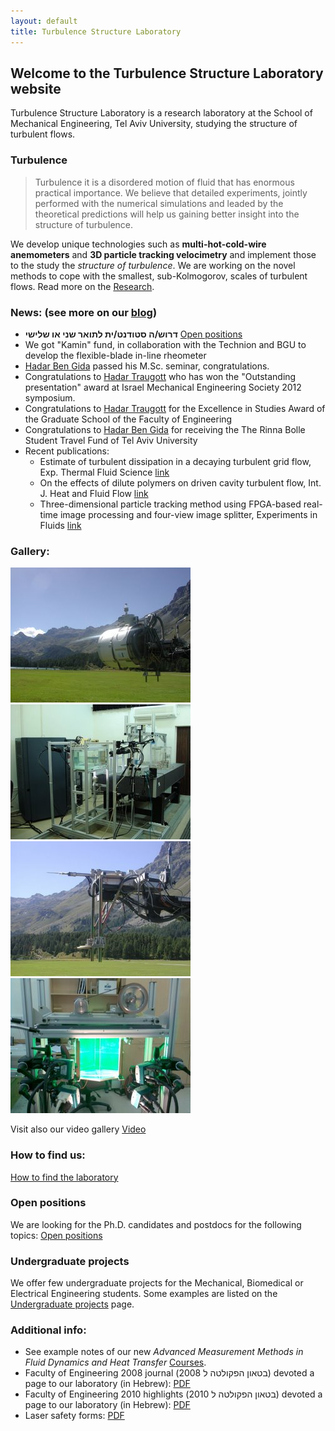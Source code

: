 ```yaml
---
layout: default
title: Turbulence Structure Laboratory
---
```


## Welcome to the Turbulence Structure Laboratory website

Turbulence Structure Laboratory is a research laboratory at the School of Mechanical Engineering, Tel Aviv University, studying the structure of turbulent flows. 

### Turbulence

>  Turbulence it is a disordered motion of fluid that has enormous practical importance. We believe that detailed experiments, jointly performed with the numerical simulations and leaded by the theoretical predictions will help us gaining better insight into the structure of turbulence. 


We develop unique technologies such as **multi-hot-cold-wire anemometers** and **3D particle tracking velocimetry** and implement those to the study the *structure of turbulence*. We are working on the novel methods to cope with the smallest, sub-Kolmogorov, scales of turbulent flows. Read more on the [Research](/research).  

### News: (see more on our [blog](blog.html))

* **דרוש/ה סטודנט/ית לתואר שני או שלישי** [Open positions](openpositions.html)   
* We got "Kamin" fund, in collaboration with the Technion and BGU to develop the flexible-blade in-line rheometer
* [Hadar Ben Gida](people/hadar_ben_gida.html) passed his M.Sc. seminar, congratulations. 
* Congratulations to [Hadar Traugott](people/hadar_traugott.html) who has won the "Outstanding presentation" award at Israel Mechanical Engineering Society 2012 symposium. 
* Congratulations to [Hadar Traugott](people/hadar_traugott.html) for the Excellence in Studies Award of the Graduate School of the Faculty of Engineering
* Congratulations to [Hadar Ben Gida](people/hadar_ben_gida.html) for receiving the The Rinna Bolle Student Travel Fund of Tel Aviv University
* Recent publications: 
    * Estimate of turbulent dissipation in a decaying turbulent grid flow, Exp. Thermal Fluid Science [link][11] 
    * On the effects of dilute polymers on driven cavity turbulent flow, Int. J. Heat and Fluid Flow [link][12] 
    * Three-dimensional particle tracking method using FPGA-based real-time image processing and four-view image splitter, Experiments in Fluids [link][13] 



### Gallery: 
![](images/calibration_in_situ.jpg)
![](images/lab.jpg)
![](images/theprobe.jpg)
![](images/cavity.jpg)

Visit also our video gallery [Video](videogallery.html)

	
### How to find us:
[How to find the laboratory](howtofindus.html)

###  Open positions

We are looking for the Ph.D. candidates and postdocs for the following topics: [Open positions](openpositions.html)


### Undergraduate projects

We offer few undergraduate projects for the Mechanical, Biomedical or Electrical Engineering students. Some examples are listed on the [Undergraduate projects](undergraduate_projects.html) page. 



### Additional info:
* See example notes of our new *Advanced Measurement Methods in Fluid Dynamics and Heat Transfer* [Courses](/courses). 
* Faculty of Engineering 2008 journal (בטאון הפקולטה ל 2008) devoted a page to our laboratory (in Hebrew): [PDF](/files/Pagesfrom2008bitaon.pdf)
* Faculty of Engineering 2010 highlights (בטאון הפקולטה ל 2010) devoted a page to our laboratory (in Hebrew): [PDF](/files/Pagesfrom2010bitaon.pdf)
* Laser safety forms: [PDF](files/laser_safety.pdf)



[11]: http://www.sciencedirect.com/science/article/pii/S0894177712000118
[12]: http://dx.doi.org/10.1016/j.ijheatfluidflow.2011.08.005
[13]: http://www.springerlink.com/content/?Author=Alex+Liberzon